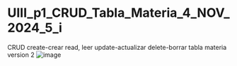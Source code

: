 # UIII_p1_CRUD_Tabla_Materia_4_NOV_2024_5_i
CRUD create-crear  read, leer update-actualizar delete-borrar  tabla materia
version 2
![image](https://github.com/user-attachments/assets/1cf23ee3-549d-4bfd-9145-e525205fdb6b)
